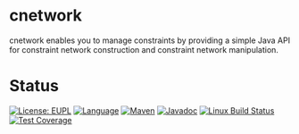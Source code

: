 # cnetwork

cnetwork enables you to manage constraints by providing a simple Java API for
constraint network construction and constraint network manipulation. 

# Status

[![License: EUPL](https://img.shields.io/badge/License-EUPL-yellow.svg)][licence]
[![Language](http://img.shields.io/badge/language-java-brightgreen.svg)][language]
[![Maven](https://maven-badges.herokuapp.com/maven-central/com.github.hycos/cnetwork/badge.svg)][maven]
[![Javadoc](https://javadoc-emblem.rhcloud.com/doc/com.github.hycos/cnetwork/badge.svg)][javadoc]
[![Linux Build Status](https://img.shields.io/travis/hycos/cnetwork/master.svg?label=Linux%20build)][travis]
[![Test Coverage](https://codecov.io/gh/hycos/cnetwork/branch/master/graph/badge.svg)][coverage]

[licence]: https://opensource.org/licenses/mit
[language]: https://www.java.com
[maven]: https://maven-badges.herokuapp.com/maven-central/com.github.hycos/cnetwork
[javadoc]: http://www.javadoc.io/doc/com.github.hycos/cnetwork
[travis]: https://travis-ci.org/hycos/cnetwork
[coverage]: https://codecov.io/gh/hycos/cnetwork

